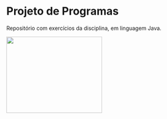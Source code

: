 # Projeto de Programas

Repositório com exercícios da disciplina, em linguagem Java.

<img src="https://media.giphy.com/media/v1.Y2lkPTc5MGI3NjExY2UzNWEwZDIwMzA0NmU3YzczNzJhY2Y3ODI3OTJmODMxMmI1N2ExOCZlcD12MV9pbnRlcm5hbF9naWZzX2dpZklkJmN0PWc/LxSFsOTa3ytEY/giphy.gif" width="250" height="200" />
